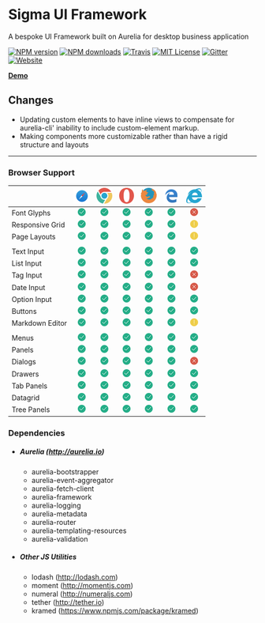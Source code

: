 # Sigma UI Framework

A bespoke UI Framework built on Aurelia for desktop business application

[![NPM version](http://img.shields.io/npm/v/sigma-ui-framework.svg?style=flat)](https://npmjs.org/package/sigma-ui-framework)
[![NPM downloads](http://img.shields.io/npm/dt/sigma-ui-framework.svg?style=flat)](https://npmjs.org/package/sigma-ui-framework)
[![Travis](https://img.shields.io/travis/sigmaframeworks/sigma-ui-framework.svg?style=flat&maxAge=2592000)](https://travis-ci.org/sigmaframeworks/sigma-ui-framework)
[![MIT License](http://img.shields.io/badge/license-MIT-blue.svg?style=flat)](LICENSE)
[![Gitter](https://img.shields.io/badge/gitter-join_chat-red.svg?style=flat)](https://gitter.im/sigma-frameworks/ui-framework)
[![Website](https://img.shields.io/badge/visit-website-orange.svg?style=flat)](http://sigmaframeworks.io)


**[Demo](http://demo-v2.sigmaframeworks.io/)**

## Changes
* Updating custom elements to have inline views to compensate for aurelia-cli' inability to include custom-element markup.
* Making components more customizable rather than have a rigid structure and layouts

---

### Browser Support

|  |![Safari](images/browsers/safari.png)|![Chrome](images/browsers/chrome.png)|![Opera](images/browsers/opera.png)|![Firefox](images/browsers/firefox.png)|![Edge](images/browsers/edge.png)|![IE11](images/browsers/ie.png)|
|---|:---:|:---:|:---:|:---:|:---:|:---:|
|Font Glyphs|![Working](images/browsers/success.png)|![Working](images/browsers/success.png)|![Working](images/browsers/success.png)|![Working](images/browsers/success.png)|![Working](images/browsers/success.png)|![Untested](images/browsers/error.png)|
|Responsive Grid|![Working](images/browsers/success.png)|![Working](images/browsers/success.png)|![Working](images/browsers/success.png)|![Working](images/browsers/success.png)|![Working](images/browsers/success.png)|![Untested](images/browsers/warning.png)|
|Page Layouts|![Working](images/browsers/success.png)|![Working](images/browsers/success.png)|![Working](images/browsers/success.png)|![Working](images/browsers/success.png)|![Working](images/browsers/success.png)|![Untested](images/browsers/warning.png)|
||
|Text Input|![Working](images/browsers/success.png)|![Working](images/browsers/success.png)|![Working](images/browsers/success.png)|![Working](images/browsers/success.png)|![Working](images/browsers/success.png)|![Working](images/browsers/success.png)|
|List Input|![Working](images/browsers/success.png)|![Working](images/browsers/success.png)|![Working](images/browsers/success.png)|![Working](images/browsers/success.png)|![Working](images/browsers/success.png)|![Working](images/browsers/success.png)|
|Tag Input|![Working](images/browsers/success.png)|![Working](images/browsers/success.png)|![Working](images/browsers/success.png)|![Working](images/browsers/success.png)|![Working](images/browsers/success.png)|![Error](images/browsers/error.png)|
|Date Input|![Working](images/browsers/success.png)|![Working](images/browsers/success.png)|![Working](images/browsers/success.png)|![Working](images/browsers/success.png)|![Working](images/browsers/success.png)|![Error](images/browsers/error.png)|
|Option Input|![Working](images/browsers/success.png)|![Working](images/browsers/success.png)|![Working](images/browsers/success.png)|![Working](images/browsers/success.png)|![Working](images/browsers/success.png)|![Working](images/browsers/success.png)|
|Buttons|![Working](images/browsers/success.png)|![Working](images/browsers/success.png)|![Working](images/browsers/success.png)|![Working](images/browsers/success.png)|![Working](images/browsers/success.png)|![Working](images/browsers/success.png)|
|Markdown Editor|![Working](images/browsers/success.png)|![Working](images/browsers/success.png)|![Working](images/browsers/success.png)|![Working](images/browsers/success.png)|![Working](images/browsers/success.png)|![Untested](images/browsers/warning.png)|
||
|Menus|![Working](images/browsers/success.png)|![Working](images/browsers/success.png)|![Working](images/browsers/success.png)|![Working](images/browsers/success.png)|![Working](images/browsers/success.png)|![Working](images/browsers/success.png)|
|Panels|![Working](images/browsers/success.png)|![Working](images/browsers/success.png)|![Working](images/browsers/success.png)|![Working](images/browsers/success.png)|![Working](images/browsers/success.png)|![Working](images/browsers/success.png)|
|Dialogs|![Working](images/browsers/success.png)|![Working](images/browsers/success.png)|![Working](images/browsers/success.png)|![Working](images/browsers/success.png)|![Working](images/browsers/success.png)|![Error](images/browsers/error.png)|
|Drawers|![Working](images/browsers/success.png)|![Working](images/browsers/success.png)|![Working](images/browsers/success.png)|![Working](images/browsers/success.png)|![Working](images/browsers/success.png)|![Working](images/browsers/success.png)|
|Tab Panels|![Working](images/browsers/success.png)|![Working](images/browsers/success.png)|![Working](images/browsers/success.png)|![Working](images/browsers/success.png)|![Working](images/browsers/success.png)|![Working](images/browsers/success.png)|
|Datagrid|![Working](images/browsers/success.png)|![Working](images/browsers/success.png)|![Working](images/browsers/success.png)|![Working](images/browsers/success.png)|![Working](images/browsers/success.png)|![Working](images/browsers/success.png)|
|Tree Panels|![Working](images/browsers/success.png)|![Working](images/browsers/success.png)|![Working](images/browsers/success.png)|![Working](images/browsers/success.png)|![Working](images/browsers/success.png)|![Working](images/browsers/success.png)|


### Dependencies

* ##### Aurelia (http://aurelia.io)
  * aurelia-bootstrapper
  * aurelia-event-aggregator
  * aurelia-fetch-client
  * aurelia-framework
  * aurelia-logging
  * aurelia-metadata
  * aurelia-router
  * aurelia-templating-resources
  * aurelia-validation

* ##### Other JS Utilities
  * lodash (http://lodash.com)
  * moment (http://momentjs.com)
  * numeral (http://numeraljs.com)
  * tether (http://tether.io)
  * kramed (https://www.npmjs.com/package/kramed)

